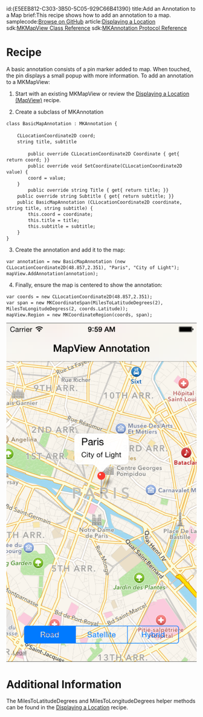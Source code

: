 id:{E5EEB812-C303-3B50-5C05-929C66B41390}
title:Add an Annotation to a Map
brief:This recipe shows how to add an annotation to a map.
samplecode:[Browse on GitHub](https://github.com/xamarin/recipes/tree/master/ios/content_controls/map_view/add_an_annotation_to_a_map)
article:[Displaying a Location](/recipes/ios/content_controls/map_view/display_device_location)
sdk:[MKMapView Class Reference](https://developer.apple.com/library/ios/#documentation/MapKit/Reference/MKMapView_Class/MKMapView/MKMapView.html)
sdk:[MKAnnotation Protocol Reference](https://developer.apple.com/library/ios/documentation/MapKit/Reference/MKAnnotation_Protocol/)

<a name="Recipe" class="injected"></a>


# Recipe

A basic annotation consists of a pin marker added to map. When touched, the
pin displays a small popup with more information. To add an annotation to a
MKMapView:

1. Start with an existing MKMapView or review the  [Displaying a Location (MapView)](http://docs.xamarin.com/recipes/ios/content_controls/map_view/display_a_location) recipe.

<ol start="2">
	<li>Create a subclass of MKAnnotation</li>
</ol>


```
class BasicMapAnnotation : MKAnnotation {

    CLLocationCoordinate2D coord;
    string title, subtitle

		public override CLLocationCoordinate2D Coordinate { get{ return coord; }}
		public override void SetCoordinate(CLLocationCoordinate2D value) {
        coord = value;
    }
		public override string Title { get{ return title; }}
    public override string Subtitle { get{ return subtitle; }}
    public BasicMapAnnotation (CLLocationCoordinate2D coordinate, string title, string subtitle) {
        this.coord = coordinate;
        this.title = title;
        this.subtitle = subtitle;
    }
}
```

<ol start="3">
	<li>Create the annotation and add it to the map: </li>
</ol>


```
var annotation = new BasicMapAnnotation (new CLLocationCoordinate2D(48.857,2.351), "Paris", "City of Light");
mapView.AddAnnotation(annotation);
```

<ol start="4">
	<li>Finally, ensure the map is centered to show the annotation:</li>
</ol>


```
var coords = new CLLocationCoordinate2D(48.857,2.351);
var span = new MKCoordinateSpan(MilesToLatitudeDegrees(2), MilesToLongitudeDegress(2, coords.Latitude));
mapView.Region = new MKCoordinateRegion(coords, span);
```

 ![](Images/MapAnnotation.png)

 <a name="Additional_Information" class="injected"></a>


# Additional Information

The MilesToLatitudeDegrees and MilesToLongitudeDegrees helper methods can be
found in the [Displaying a Location](/recipes/ios/content_controls/map_view/display_device_location) recipe.
